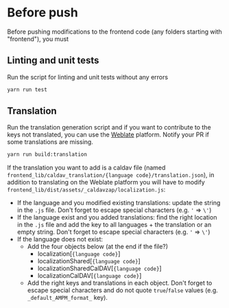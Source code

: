 # Before push

Before pushing modifications to the frontend code (any folders starting with "frontend"), you must

## Linting and unit tests

Run the script for linting and unit tests without any errors

```bash
yarn run test
```

## Translation

Run the translation generation script and if you want to contribute to the keys not translated, you can use the [Weblate](https://hosted.weblate.org/projects/tracim/) platform. Notify your PR if some translations are missing.

```bash
yarn run build:translation
```

If the translation you want to add is a caldav file (named `frontend_lib/caldav_translation/{language code}/translation.json`), in addition to translating on the Weblate platform you will have to modify `frontend_lib/dist/assets/_caldavzap/localization.js`:

- If the language and you modified existing translations: update the string in the `.js` file. Don't forget to escape special characters (e.g. `'` => `\'`)
- If the language exist and you added translations: find the right location in the `.js` file and add the key to all languages + the translation or an empty string. Don't forget to escape special characters (e.g. `'` => `\'`)
- If the language does not exist:
  - Add the four objects below (at the end if the file?)
    - localization[`{language code}`]
    - localizationShared[`{language code}`]
    - localizationSharedCalDAV[`{language code}`]
    - localizationCalDAV[`{language code}`]
  - Add the right keys and translations in each object. Don't forget to escape special characters and do not quote `true`/`false` values (e.g. `_default_AMPM_format_` key).
